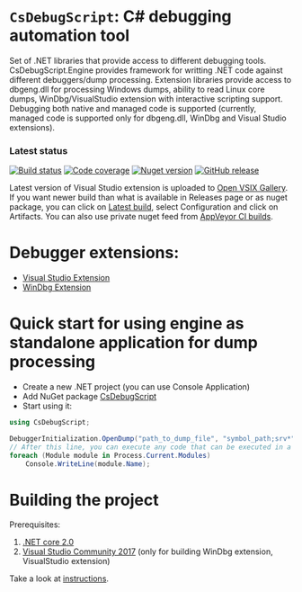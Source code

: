 # `CsDebugScript`: C# debugging automation tool
Set of .NET libraries that provide access to different debugging tools.
CsDebugScript.Engine provides framework for writting .NET code against different debuggers/dump processing.
Extension libraries provide access to dbgeng.dll for processing Windows dumps, ability to read Linux core dumps, WinDbg/VisualStudio extension with interactive scripting support.
Debugging both native and managed code is supported (currently, managed code is supported only for dbgeng.dll, WinDbg and Visual Studio extensions).

### Latest status
[![Build status](https://ci.appveyor.com/api/projects/status/d2j4lxglq0tl1x1i/branch/next?svg=true)](https://ci.appveyor.com/project/southpolenator/windbgcs/branch/next)
[![Code coverage](https://img.shields.io/codecov/c/github/southpolenator/WinDbgCs.svg)](https://codecov.io/github/southpolenator/WinDbgCs)
[![Nuget version](https://img.shields.io/nuget/v/csdebugscript.engine.svg?style=flat)](https://www.nuget.org/packages/csdebugscript.engine/)
[![GitHub release](https://img.shields.io/github/release/southpolenator/windbgcs.svg?style=flat)](https://github.com/southpolenator/WinDbgCs/releases/latest)

Latest version of Visual Studio extension is uploaded to [Open VSIX Gallery](http://vsixgallery.com/).
If you want newer build than what is available in Releases page or as nuget package, you can click on [Latest build](https://ci.appveyor.com/project/southpolenator/windbgcs/branch/next), select Configuration and click on Artifacts. You can also use private nuget feed from [AppVeyor CI builds](https://ci.appveyor.com/nuget/windbgcs-raewbx34ffcq).

# Debugger extensions:
* [Visual Studio Extension](Documentation/VisualStudioExtension.md)
* [WinDbg Extension](Documentation/WinDbgExtension.md)

# Quick start for using engine as standalone application for dump processing
* Create a new .NET project (you can use Console Application)
* Add NuGet package [CsDebugScript](https://www.nuget.org/packages/CsDebugScript)
* Start using it:

```cs
using CsDebugScript;

DebuggerInitialization.OpenDump("path_to_dump_file", "symbol_path;srv*");
// After this line, you can execute any code that can be executed in a script. For example:
foreach (Module module in Process.Current.Modules)
    Console.WriteLine(module.Name);
```

# Building the project
Prerequisites:
1. [.NET core 2.0](https://www.microsoft.com/net/download/core)
2. [Visual Studio Community 2017](https://www.visualstudio.com/downloads/) (only for building WinDbg extension, VisualStudio extension)

Take a look at [instructions](Documentation/Build.md).
